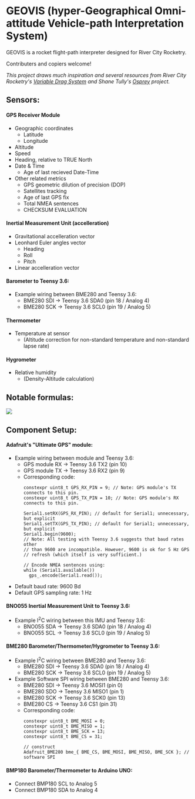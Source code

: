 # GEOVIS (hyper-Geographical Omni-attitude Vehicle-path Interpretation System)
GEOVIS is a rocket flight-path interpreter designed for River City Rocketry.

Contributers and copiers welcome!

*This project draws much inspiration and several resources from River City Rocketry's [Variable Drag System](https://github.com/jtcass01/vds2_0) and Shane Tully's [Osprey](https://github.com/shanet/osprey/) project.*

## Sensors:

#### GPS Receiver Module
- Geographic coordinates
  - Latitude
  - Longitude
- Altitude
- Speed
- Heading, relative to TRUE North
- Date & Time
  - Age of last recieved Date-Time
- Other related metrics
  - GPS geometric dilution of precision (DOP)
  - Satellites tracking
  - Age of last GPS fix
  - Total NMEA sentences
  - CHECKSUM EVALUATION

#### Inertial Measurement Unit (accelleration)
- Gravitational accelleration vector
- Leonhard Euler angles vector
  - Heading
  - Roll
  - Pitch
- Linear accelleration vector

#### Barometer to Teensy 3.6:
- Example wiring between BME280 and Teensy 3.6:
  - BME280 SDI -> Teensy 3.6 SDA0 (pin 18 / Analog 4)
  - BME280 SCK -> Teensy 3.6 SCL0 (pin 19 / Analog 5)

#### Thermometer
- Temperature at sensor
  - (Altitude correction for non-standard temperature and non-standard lapse rate)

#### Hygrometer
- Relative humidity
  - (Density-Altitude calculation)

## Notable formulas:

![](https://raw.githubusercontent.com/nolanholden/payload-level1-rocket/8447a1cbf741a6a57f07a59d258492eb7169c5b9/misc/pressure-altitude.png)

## Component Setup:

#### Adafruit's "Ultimate GPS" module:
- Example wiring between module and Teensy 3.6:
  - GPS module RX -> Teensy 3.6 TX2 (pin 10)
  - GPS module TX -> Teensy 3.6 RX2 (pin 9)
  - Corresponding code:
    ```
    constexpr uint8_t GPS_RX_PIN = 9; // Note: GPS module's TX connects to this pin.
    constexpr uint8_t GPS_TX_PIN = 10; // Note: GPS module's RX connects to this pin.
    
    Serial1.setRX(GPS_RX_PIN); // default for Serial1; unnecessary, but explicit
    Serial1.setTX(GPS_TX_PIN); // default for Serial1; unnecessary, but explicit
    Serial1.begin(9600);
    // Note: All testing with Teensy 3.6 suggests that baud rates other
    // than 9600 are incompatible. However, 9600 is ok for 5 Hz GPS
    // refresh (which itself is very sufficient.)
    
    // Encode NMEA sentences using:
    while (Serial1.available())
      gps_.encode(Serial1.read());
    ```
- Default baud rate: 9600 Bd
- Default GPS sampling rate: 1 Hz

#### BNO055 Inertial Measurement Unit to Teensy 3.6:
- Example I<sup>2</sup>C wiring between this IMU and Teensy 3.6:
  - BNO055 SDA -> Teensy 3.6 SDA0 (pin 18 / Analog 4)
  - BNO055 SCL -> Teensy 3.6 SCL0 (pin 19 / Analog 5)

#### BME280 Barometer/Thermometer/Hygrometer to Teensy 3.6:
- Example I<sup>2</sup>C wiring between BME280 and Teensy 3.6:
  - BME280 SDI -> Teensy 3.6 SDA0 (pin 18 / Analog 4)
  - BME280 SCK -> Teensy 3.6 SCL0 (pin 19 / Analog 5)
- Example Software SPI wiring between BME280 and Teensy 3.6:
  - BME280 SDI -> Teensy 3.6 MOSI1 (pin 0)
  - BME280 SDO -> Teensy 3.6 MISO1 (pin 1)
  - BME280 SCK -> Teensy 3.6 SCK0  (pin 13)
  - BME280 CS  -> Teensy 3.6 CS1   (pin 31)
  - Corresponding code:
    ```
    constexpr uint8_t BME_MOSI = 0;
    constexpr uint8_t BME_MISO = 1;
    constexpr uint8_t BME_SCK = 13;
    constexpr uint8_t BME_CS = 31;
    
    // construct
    Adafruit_BME280 bme_{ BME_CS, BME_MOSI, BME_MISO, BME_SCK }; // software SPI
    ```

#### BMP180 Barometer/Thermometer to Arduino UNO:
- Connect BMP180 SCL    to Analog 5
- Connect BMP180 SDA    to Analog 4
